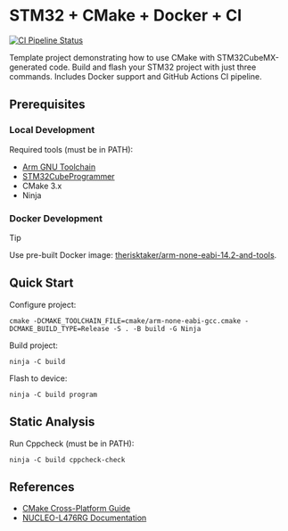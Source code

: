 # STM32 + CMake + Docker + CI

[![CI Pipeline Status](https://github.com/the-risk-taker/stm32-cmake-static-analysis-docker-and-ci/actions/workflows/ci-pipeline.yml/badge.svg?branch=main)](https://github.com/the-risk-taker/stm32-cmake-static-analysis-docker-and-ci/actions/workflows/ci-pipeline.yml)

Template project demonstrating how to use CMake with STM32CubeMX-generated code. Build and flash your STM32 project with just three commands. Includes Docker support and GitHub Actions CI pipeline.

## Prerequisites

### Local Development

Required tools (must be in PATH):

- [Arm GNU Toolchain](https://developer.arm.com/downloads/-/arm-gnu-toolchain-downloads)
- [STM32CubeProgrammer](https://www.st.com/en/development-tools/stm32cubeprog.html)
- CMake 3.x
- Ninja

### Docker Development

> [!TIP]
> Use pre-built Docker image: [therisktaker/arm-none-eabi-14.2-and-tools](https://hub.docker.com/repository/docker/therisktaker/arm-none-eabi-14.2-and-tools/general).

## Quick Start

Configure project:

```shell
cmake -DCMAKE_TOOLCHAIN_FILE=cmake/arm-none-eabi-gcc.cmake -DCMAKE_BUILD_TYPE=Release -S . -B build -G Ninja
```

Build project:

```shell
ninja -C build
```

Flash to device:

```shell
ninja -C build program
```

## Static Analysis

Run Cppcheck (must be in PATH):

```shell
ninja -C build cppcheck-check
```

## References

- [CMake Cross-Platform Guide](https://stackoverflow.com/a/43836115)
- [NUCLEO-L476RG Documentation](https://www.st.com/en/evaluation-tools/nucleo-l476rg.html)
